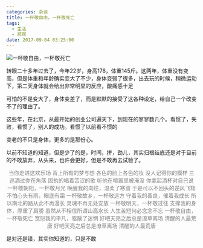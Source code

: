 ```yaml
---
categories: 杂谈
title: 一杯敬自由，一杯敬死亡
tags:
  - 生活
  - 悲观
date: 2017-09-04 03:25:00
---
```


![一杯敬自由，一杯敬死亡](/publicFiles/images/stock-photo/stock-photo-226662239.jpg "一杯敬自由，一杯敬死亡 <br/><br/>宽恕我的平凡，驱散了迷惘<br/><br/>好吧天亮之后总是潦草离场<br/><br/>清醒的人最荒唐<br/><br/>好吧天亮之后总是潦草离场<br/><br/>")

<!-- more -->

转眼二十多年过去了，今年22岁，身高178，体重145斤。这两年，体重没有变高，但是体重和年龄确实变大了不少，身体变弱了很多，出去玩的时候，稍微运动下，第二天身体就会给出非常明显的反应，酸痛感十足

可怕的不是变大了，身体变差了，而是默默的接受了这各种设定，给自己一个改变不了的理由了。

这些年，在北京，从最开始的创业公司遍天下，到现在的寥寥数几个。看惯了，失败，看惯了，别人的成功。看惯了以前看不惯的

变老的不只是身体，更多的是那份心。

以前不知道的知道，但是少了的是，时间，拼，劲儿，其实归根结底还是对于目前的不敢放弃，从头来，也许会更好，但是不敢再去试验了。

<center style="font-size:14px;color:gray;">
当你走进这欢乐场
背上所有的梦与想
各色的脸上各色的妆
没人记得你的模样
三巡酒过你在角落
固执的唱着苦涩的歌
听他在喧嚣里被淹没
你拿起酒杯对自己说
一杯敬朝阳，一杯敬月光
唤醒我的向往，温柔了寒窗
于是可以不回头的逆风飞翔
不怕心头有雨，眼底有霜
一杯敬故乡，一杯敬远方
守着我的善良，催着我成长
所以南北的路从此不再漫长
灵魂不再无处安放
一杯敬明天，一杯敬过往
支撑我的身体，厚重了肩膀
虽然从不相信所谓山高水长
人生苦短何必念念不忘
一杯敬自由，一杯敬死亡
宽恕我的平凡，驱散了迷惘
好吧天亮之后总是潦草离场
清醒的人最荒唐
好吧天亮之后总是潦草离场
清醒的人最荒唐

</center>

是对还是错，其实你知道的，只是不敢
